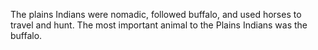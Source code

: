 The plains Indians were nomadic, followed buffalo, and used horses to travel and hunt. The most important animal to the Plains Indians was the buffalo.
